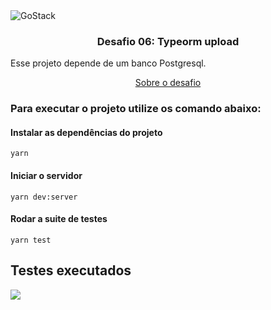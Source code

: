 <img alt="GoStack" src="https://storage.googleapis.com/golden-wind/bootcamp-gostack/header-desafios.png" />

<h3 align="center">
  Desafio 06: Typeorm upload
</h3>

Esse projeto depende de um banco Postgresql.

<p align="center">
  <a href="https://github.com/Rocketseat/bootcamp-gostack-desafios/blob/master/desafio-database-upload/README.md#rocket-sobre-o-desafio">Sobre o desafio</a>
</p>

### Para executar o projeto utilize os comando abaixo:

#### Instalar as dependências do projeto
`yarn`

#### Iniciar o servidor
`yarn dev:server`

#### Rodar a suite de testes
`yarn test`

## Testes executados
<img src="https://i.imgur.com/oqxhR8w.png" />
